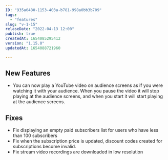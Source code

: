 ```yaml
---
ID: "935a0480-1153-403a-b781-998a0bb3b709"
tags:
  - "features"
slug: "v-1-15"
relaseDate: "2022-04-13 12:00"
publish: true
createdAt: 1654085295412
version: "1.15.0"
updatedAt: 1654088721960

---
```

New Features
------------

*   You can now play a YouTube video on audience screens as if you were watching it with your audience. When you pause the video it will stop playing at the audience screens, and when you start it will start playing at the audience screens.

Fixes
-----

*   Fix displaying an empty paid subscribers list for users who have less than 100 subscribers
*   Fix when the subscription price is updated, discount codes created for subscriptions become invalid.
*   Fix stream video recordings are downloaded in low resolution